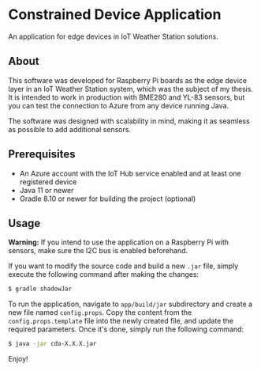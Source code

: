 # Constrained Device Application
An application for edge devices in IoT Weather Station solutions.

## About
This software was developed for Raspberry Pi boards as the edge device layer in an IoT Weather Station system, which was the subject of my thesis. It is intended to work in production with BME280 and YL-83 sensors, but you can test the connection to Azure from any device running Java.  

The software was designed with scalability in mind, making it as seamless as possible to add additional sensors.

## Prerequisites 
 - An Azure account with the IoT Hub service enabled and at least one registered device
 - Java 11 or newer
 - Gradle 8.10 or newer for building the project (optional)

## Usage
**Warning:** If you intend to use the application on a Raspberry Pi with sensors, make sure the I2C bus is enabled beforehand.  

If you want to modify the source code and build a new `.jar` file, simply execute the following command after making the changes:

```bash
$ gradle shadowJar
```

To run the application, navigate to `app/build/jar` subdirectory and create a new file named `config.props`. Copy the content from the `config.props.template` file into the newly created file, and update the required parameters.
Once it's done, simply run the following command:

```bash
$ java -jar cda-X.X.X.jar
```

Enjoy!
